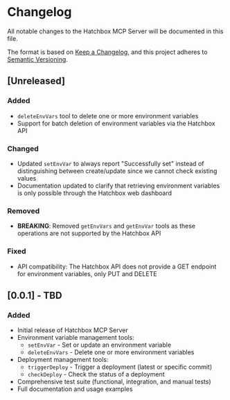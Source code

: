 # Changelog

All notable changes to the Hatchbox MCP Server will be documented in this file.

The format is based on [Keep a Changelog](https://keepachangelog.com/en/1.1.0/),
and this project adheres to [Semantic Versioning](https://semver.org/spec/v2.0.0.html).

## [Unreleased]

### Added

- `deleteEnvVars` tool to delete one or more environment variables
- Support for batch deletion of environment variables via the Hatchbox API

### Changed

- Updated `setEnvVar` to always report "Successfully set" instead of distinguishing between create/update since we cannot check existing values
- Documentation updated to clarify that retrieving environment variables is only possible through the Hatchbox web dashboard

### Removed

- **BREAKING**: Removed `getEnvVars` and `getEnvVar` tools as these operations are not supported by the Hatchbox API

### Fixed

- API compatibility: The Hatchbox API does not provide a GET endpoint for environment variables, only PUT and DELETE

## [0.0.1] - TBD

### Added

- Initial release of Hatchbox MCP Server
- Environment variable management tools:
  - `setEnvVar` - Set or update an environment variable
  - `deleteEnvVars` - Delete one or more environment variables
- Deployment management tools:
  - `triggerDeploy` - Trigger a deployment (latest or specific commit)
  - `checkDeploy` - Check the status of a deployment
- Comprehensive test suite (functional, integration, and manual tests)
- Full documentation and usage examples
